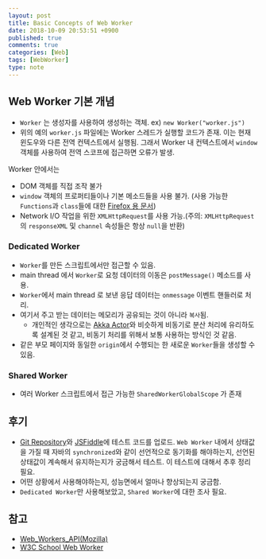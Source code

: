 ```yaml
---
layout: post
title: Basic Concepts of Web Worker
date: 2018-10-09 20:53:51 +0900
published: true
comments: true
categories: [Web]
tags: [WebWorker]
type: note
---
```


## Web Worker 기본 개념
- `Worker` 는 생성자를 사용하여 생성하는 객체. ex) `new Worker("worker.js")`
- 위의 예의 `worker.js` 파일에는 Worker 스레드가 실행할 코드가 존재. 이는 현재 윈도우와 다른 전역 컨텍스트에서 실행됨.
그래서 Worker 내 컨텍스트에서 `window` 객체를 사용하여 전역 스코프에 접근하면 오류가 발생.

Worker 안에서는
- DOM 객체를 직접 조작 불가
- `window` 객체의 프로퍼티들이나 기본 메소드들을 사용 불가.
(사용 가능한 `Functions`과 `class`들에 대한 [Firefox 용 문서](https://developer.mozilla.org/en-US/docs/Web/API/Web_Workers_API/Functions_and_classes_available_to_workers))
- Network I/O 작업을 위한 `XMLHttpRequest`를 사용 가능.(주의: `XMLHttpRequest`의 `responseXML` 및 `channel` 속성들은 항상 `null`을 반환)

### Dedicated Worker
- `Worker`를 만든 스크립트에서만 접근할 수 있음.
- main thread 에서 `Worker`로 요청 데이터의 이동은 `postMessage()` 메소드를 사용.
- `Worker`에서 main thread 로 보낸 응답 데이터는 `onmessage` 이벤트 핸들러로 처리.
- 여기서 주고 받는 데이터는 메모리가 공유되는 것이 아니라 `복사`됨.
    + 개인적인 생각으로는 [Akka Actor](https://akka.io/)와 비슷하게 비동기로 분산 처리에 유리하도록 설계된 것 같고, 비동기 처리를 위해서 보통 사용하는 방식인 것 같음.
- 같은 부모 페이지와 동일한 `origin`에서 수행되는 한 새로운 `Worker`들을 생성할 수 있음.

### Shared Worker
- 여러 Worker 스크립트에서 접근 가능한 `SharedWorkerGlobalScope` 가 존재

## 후기
- [Git Repository](https://github.com/jungbin-kim/simple-web-worker)와 [JSFiddle](https://jsfiddle.net/jungbin/yhfj7dzg/)에 테스트 코드를 업로드.
`Web Worker` 내에서 상태값을 가질 때 자바의 `synchronized`와 같이 선언적으로 동기화를 해야하는지, 선언된 상태값이 계속해서 유지하는지가 궁금해서 테스트. 이 테스트에 대해서 추후 정리 필요.
- 어떤 상황에서 사용해야하는지, 성능면에서 얼마나 향상되는지 궁금함.
- `Dedicated Worker`만 사용해보았고, `Shared Worker`에 대한 조사 필요.

## 참고
- [Web_Workers_API(Mozilla)](https://developer.mozilla.org/ko/docs/Web/API/Web_Workers_API/basic_usage)
- [W3C School Web Worker](https://www.w3schools.com/html/html5_webworkers.asp)